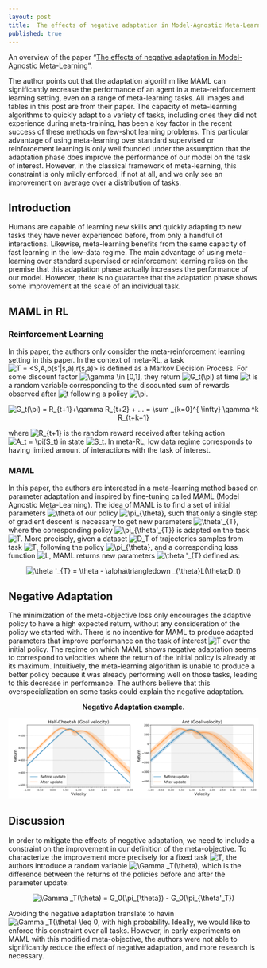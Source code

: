 ```yaml
---
layout: post
title:  The effects of negative adaptation in Model-Agnostic Meta-Learning
published: true
---
```


An overview of the paper “[The effects of negative adaptation in Model-Agnostic Meta-Learning](https://arxiv.org/pdf/1812.02159.pdf)”.
<!--break-->
The author points out that the adaptation algorithm like MAML can significantly recrease the performance of an agent in a meta-reinforcement learning setting, even on a range of meta-learning tasks. All images and tables in this post are from their paper.
The capacity of meta-learning algorithms to quickly adapt to a variety of tasks, including ones they did not experience during meta-training, has been a key factor in the recent success of these methods on few-shot learning problems. This particular advantage of using meta-learning over standard supervised or reinforcement learning is only well founded under the assumption that the adaptation phase does improve the performance of our model on the task of interest. However, in the classical framework of meta-learning, this constraint is only mildly enforced, if not at all, and we only see an improvement on average over a distribution of tasks.

## Introduction

Humans are capable of learning new skills and quickly adapting to new tasks they have never experienced before, from only a handful of interactions. Likewise, meta-learning benefits from the same capacity of fast learning in the low-data regime. The main advantage of using meta-learning over standard supervised or reinforcement learning relies on the premise that this adaptation phase actually increases the performance of our model. Howecer, there is no guarantee that the adaptation phase shows some improvement at the scale of an individual task.

## MAML in RL

### Reinforcement Learning

In this paper, the authors only consider the meta-reinforcement learning setting in this paper. In the context of meta-RL, a task <img src="https://latex.codecogs.com/svg.latex?T&space;=&space;<S,A,p(s'|s,a),r(s,a)>" title="T = <S,A,p(s'|s,a),r(s,a)>" /> is defined as a Markov Decision Process. For some discount factor <img src="https://latex.codecogs.com/svg.latex?\gamma&space;\in&space;[0,1]" title="\gamma \in [0,1]" />, they return <img src="https://latex.codecogs.com/svg.latex?G_t(\pi)" title="G_t(\pi)" /> at time <img src="https://latex.codecogs.com/svg.latex?t" title="t" /> is a random variable corresponding to the discounted sum of rewards observed after <img src="https://latex.codecogs.com/svg.latex?t" title="t" /> following a policy <img src="https://latex.codecogs.com/svg.latex?\pi" title="\pi" />.
<p align="center">
<img src="https://latex.codecogs.com/svg.latex?G_t(\pi)&space;=&space;R_{t&plus;1}&plus;\gamma&space;R_{t&plus;2}&space;&plus;&space;...&space;=&space;\sum&space;_{k=0}^{&space;\infty}&space;\gamma&space;^k&space;R_{t&plus;k&plus;1}" title="G_t(\pi) = R_{t+1}+\gamma R_{t+2} + ... = \sum _{k=0}^{ \infty} \gamma ^k R_{t+k+1}" />
</p>
where <img src="https://latex.codecogs.com/svg.latex?R_{t&plus;1}" title="R_{t+1}" /> is the random reward received after taking action <img src="https://latex.codecogs.com/svg.latex?A_t&space;=&space;\pi(S_t)" title="A_t = \pi(S_t)" /> in state <img src="https://latex.codecogs.com/svg.latex?S_t" title="S_t" />.
In meta-RL, low data regime corresponds to having limited amount of interactions with the task of interest.

### MAML

In this paper, the authors are interested in a meta-learning method based on parameter adaptation and inspired by fine-tuning called MAML (Model Agnostic Meta-Learning). The idea of MAML is to find a set of initial parameters <img src="https://latex.codecogs.com/svg.latex?\theta" title="\theta" /> of our policy <img src="https://latex.codecogs.com/svg.latex?\pi_{\theta}" title="\pi_{\theta}" />, such that only a single step of gradient descent is necessary to get new parameters <img src="https://latex.codecogs.com/svg.latex?\theta'_{T}" title="\theta'_{T}" />, where the corresponding policy <img src="https://latex.codecogs.com/svg.latex?\pi_{\theta'_{T}}" title="\pi_{\theta'_{T}}" /> is adapted on the task <img src="https://latex.codecogs.com/svg.latex?T" title="T" />. More precisely, given a dataset <img src="https://latex.codecogs.com/svg.latex?D_T" title="D_T" /> of trajectories samples from task <img src="https://latex.codecogs.com/svg.latex?T" title="T" />, following the policy <img src="https://latex.codecogs.com/svg.latex?\pi_{\theta}" title="\pi_{\theta}" />, and a corresponding loss function <img src="https://latex.codecogs.com/svg.latex?L" title="L" />, MAML returns new parameters <img src="https://latex.codecogs.com/svg.latex?\theta&space;'_{T}" title="\theta '_{T}" /> defined as:
<p align="center">
<img src="https://latex.codecogs.com/svg.latex?\theta&space;'_{T}&space;=&space;\theta&space;-&space;\alpha\triangledown&space;_{\theta}L(\theta;D_t)" title="\theta '_{T} = \theta - \alpha\triangledown _{\theta}L(\theta;D_t)" />
</p>

## Negative Adaptation

The minimization of the meta-objective loss only encourages the adaptive policy to have a high expected return, without any consideration of the policy we started with. There is no incentive for MAML to produce adapted parameters that improve performance on the task of interest <img src="https://latex.codecogs.com/svg.latex?T" title="T" /> over the initial policy.
The regime on which MAML shows negative adaptation seems to correspond to velocities where the return of the initial policy is already at its maximum. Intuitively, the meta-learning algorithm is unable to produce a better policy because it was already performing well on those tasks, leading to this decrease in performance. The authors believe that this overspecialization on some tasks could explain the negative adaptation.
<p align="center">
<b>Negative Adaptation example.</b>
</p>
<p align="center">
<img src="/assets/Papers/23/Figure-1.png?raw=true" alt="Figure 1"/>
</p>

## Discussion

In order to mitigate the effects of negative adaptation, we need to include a constraint on the improvement in our definition of the meta-objective. To characterize the improvement more precisely for a fixed task <img src="https://latex.codecogs.com/svg.latex?T" title="T" />, the authors introduce a random variable <img src="https://latex.codecogs.com/svg.latex?\Gamma&space;_T(\theta)" title="\Gamma _T(\theta)" />, which is the difference between the returns of the policies before and after the parameter update:

<p align="center">
<img src="https://latex.codecogs.com/svg.latex?\Gamma&space;_T(\theta)&space;=&space;G_0(\pi_{\theta})&space;-&space;G_0(\pi_{\theta'_T})" title="\Gamma _T(\theta) = G_0(\pi_{\theta}) - G_0(\pi_{\theta'_T})" />
</p>
Avoiding the negative adaptation translate to havin <img src="https://latex.codecogs.com/svg.latex?\Gamma&space;_T(\theta)&space;\leq&space;0" title="\Gamma _T(\theta) \leq 0" />, with high probability. Ideally, we would like to enforce this constraint over all tasks. However, in early experiments on MAML with this modified meta-objective, the authors were not able to significantly reduce the effect of negative adaptation, and more research is necessary.   
